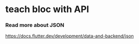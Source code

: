 # teach bloc with API

### Read more about JSON

https://docs.flutter.dev/development/data-and-backend/json
